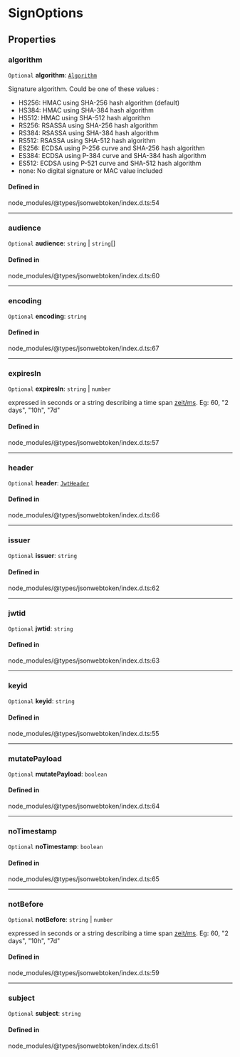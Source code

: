 # SignOptions

## Properties

### algorithm

 `Optional` **algorithm**: [`Algorithm`](../types/Algorithm.md)

Signature algorithm. Could be one of these values :
- HS256:    HMAC using SHA-256 hash algorithm (default)
- HS384:    HMAC using SHA-384 hash algorithm
- HS512:    HMAC using SHA-512 hash algorithm
- RS256:    RSASSA using SHA-256 hash algorithm
- RS384:    RSASSA using SHA-384 hash algorithm
- RS512:    RSASSA using SHA-512 hash algorithm
- ES256:    ECDSA using P-256 curve and SHA-256 hash algorithm
- ES384:    ECDSA using P-384 curve and SHA-384 hash algorithm
- ES512:    ECDSA using P-521 curve and SHA-512 hash algorithm
- none:     No digital signature or MAC value included

#### Defined in

node_modules/@types/jsonwebtoken/index.d.ts:54

___

### audience

 `Optional` **audience**: `string` \| `string`[]

#### Defined in

node_modules/@types/jsonwebtoken/index.d.ts:60

___

### encoding

 `Optional` **encoding**: `string`

#### Defined in

node_modules/@types/jsonwebtoken/index.d.ts:67

___

### expiresIn

 `Optional` **expiresIn**: `string` \| `number`

expressed in seconds or a string describing a time span [zeit/ms](https://github.com/zeit/ms.js).  Eg: 60, "2 days", "10h", "7d"

#### Defined in

node_modules/@types/jsonwebtoken/index.d.ts:57

___

### header

 `Optional` **header**: [`JwtHeader`](JwtHeader.md)

#### Defined in

node_modules/@types/jsonwebtoken/index.d.ts:66

___

### issuer

 `Optional` **issuer**: `string`

#### Defined in

node_modules/@types/jsonwebtoken/index.d.ts:62

___

### jwtid

 `Optional` **jwtid**: `string`

#### Defined in

node_modules/@types/jsonwebtoken/index.d.ts:63

___

### keyid

 `Optional` **keyid**: `string`

#### Defined in

node_modules/@types/jsonwebtoken/index.d.ts:55

___

### mutatePayload

 `Optional` **mutatePayload**: `boolean`

#### Defined in

node_modules/@types/jsonwebtoken/index.d.ts:64

___

### noTimestamp

 `Optional` **noTimestamp**: `boolean`

#### Defined in

node_modules/@types/jsonwebtoken/index.d.ts:65

___

### notBefore

 `Optional` **notBefore**: `string` \| `number`

expressed in seconds or a string describing a time span [zeit/ms](https://github.com/zeit/ms.js).  Eg: 60, "2 days", "10h", "7d"

#### Defined in

node_modules/@types/jsonwebtoken/index.d.ts:59

___

### subject

 `Optional` **subject**: `string`

#### Defined in

node_modules/@types/jsonwebtoken/index.d.ts:61
